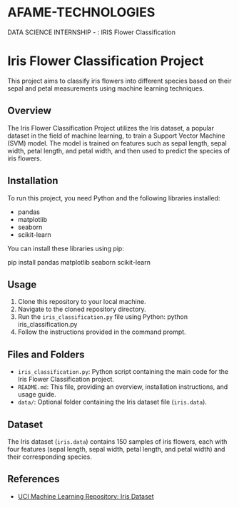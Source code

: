 # AFAME-TECHNOLOGIES
DATA SCIENCE INTERNSHIP - : IRIS Flower Classification

# Iris Flower Classification Project

This project aims to classify iris flowers into different species based on their sepal and petal measurements using machine learning techniques.

## Overview

The Iris Flower Classification Project utilizes the Iris dataset, a popular dataset in the field of machine learning, to train a Support Vector Machine (SVM) model. The model is trained on features such as sepal length, sepal width, petal length, and petal width, and then used to predict the species of iris flowers.

## Installation

To run this project, you need Python and the following libraries installed:

- pandas
- matplotlib
- seaborn
- scikit-learn

You can install these libraries using pip:

pip install pandas matplotlib seaborn scikit-learn


## Usage

1. Clone this repository to your local machine.
2. Navigate to the cloned repository directory.
3. Run the `iris_classification.py` file using Python:
python iris_classification.py
4. Follow the instructions provided in the command prompt.

## Files and Folders

- `iris_classification.py`: Python script containing the main code for the Iris Flower Classification project.
- `README.md`: This file, providing an overview, installation instructions, and usage guide.
- `data/`: Optional folder containing the Iris dataset file (`iris.data`).

## Dataset

The Iris dataset (`iris.data`) contains 150 samples of iris flowers, each with four features (sepal length, sepal width, petal length, and petal width) and their corresponding species.

## References

- [UCI Machine Learning Repository: Iris Dataset](https://archive.ics.uci.edu/ml/datasets/iris)



